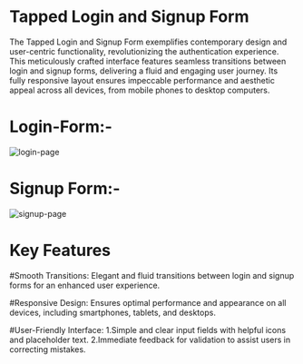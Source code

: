 # Tapped Login and Signup Form 
 The Tapped Login and Signup Form exemplifies contemporary design and user-centric functionality, revolutionizing the authentication experience.
 This meticulously crafted interface features seamless transitions between login and signup forms, delivering a fluid and engaging user journey. 
 Its fully responsive layout ensures impeccable performance and aesthetic appeal across all devices, from mobile phones to desktop computers. 
 
# Login-Form:-

![login-page](https://github.com/Supriya252002/Tapped-login-form/assets/116082297/cada58cc-3473-4a95-ae58-75b2687dfffb)


# Signup Form:-

![signup-page](https://github.com/Supriya252002/Tapped-login-form/assets/116082297/ec8271ef-c7e8-40da-9882-a33e8178a003)

# Key Features
 #Smooth Transitions:
  Elegant and fluid transitions between login and signup forms for an enhanced user experience.

 #Responsive Design:
  Ensures optimal performance and appearance on all devices, including smartphones, tablets, and desktops.

 #User-Friendly Interface:
  1.Simple and clear input fields with helpful icons and placeholder text.
  2.Immediate feedback for validation to assist users in correcting mistakes.
